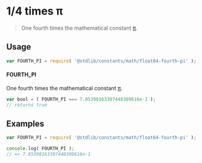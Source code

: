 # 1/4 times π

> One fourth times the mathematical constant [π][pi].

<section class="usage">

## Usage

```javascript
var FOURTH_PI = require( '@stdlib/constants/math/float64-fourth-pi' );
```

#### FOURTH_PI

One fourth times the mathematical constant [π][pi].

```javascript
var bool = ( FOURTH_PI === 7.85398163397448309616e-1 );
// returns true
```

</section>

<!-- /.usage -->

<section class="examples">

## Examples

<!-- TODO: better example -->

```javascript
var FOURTH_PI = require( '@stdlib/constants/math/float64-fourth-pi' );

console.log( FOURTH_PI );
// => 7.85398163397448309616e-1
```

</section>

<!-- /.examples -->

<section class="links">

[pi]: https://en.wikipedia.org/wiki/Pi

</section>

<!-- /.links -->

